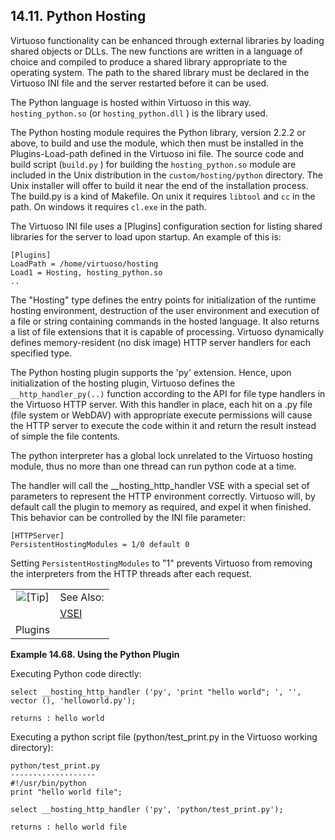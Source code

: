 <div>

<div>

<div>

<div>

## 14.11. Python Hosting

</div>

</div>

</div>

Virtuoso functionality can be enhanced through external libraries by
loading shared objects or DLLs. The new functions are written in a
language of choice and compiled to produce a shared library appropriate
to the operating system. The path to the shared library must be declared
in the Virtuoso INI file and the server restarted before it can be used.

The Python language is hosted within Virtuoso in this way.
`hosting_python.so` (or `hosting_python.dll` ) is the library used.

The Python hosting module requires the Python library, version 2.2.2 or
above, to build and use the module, which then must be installed in the
Plugins-Load-path defined in the Virtuoso ini file. The source code and
build script (`build.py` ) for building the `hosting_python.so` module
are included in the Unix distribution in the `custom/hosting/python`
directory. The Unix installer will offer to build it near the end of the
installation process. The build.py is a kind of Makefile. On unix it
requires `libtool` and `cc` in the path. On windows it requires `cl.exe`
in the path.

The Virtuoso INI file uses a \[Plugins\] configuration section for
listing shared libraries for the server to load upon startup. An example
of this is:

``` programlisting
[Plugins]
LoadPath = /home/virtuoso/hosting
Load1 = Hosting, hosting_python.so
..
```

The "Hosting" type defines the entry points for initialization of the
runtime hosting environment, destruction of the user environment and
execution of a file or string containing commands in the hosted
language. It also returns a list of file extensions that it is capable
of processing. Virtuoso dynamically defines memory-resident (no disk
image) HTTP server handlers for each specified type.

The Python hosting plugin supports the 'py' extension. Hence, upon
initialization of the hosting plugin, Virtuoso defines the
`__http_handler_py(..)` function according to the API for file type
handlers in the Virtuoso HTTP server. With this handler in place, each
hit on a .py file (file system or WebDAV) with appropriate execute
permissions will cause the HTTP server to execute the code within it and
return the result instead of simple the file contents.

The python interpreter has a global lock unrelated to the Virtuoso
hosting module, thus no more than one thread can run python code at a
time.

The handler will call the \_\_hosting_http_handler VSE with a special
set of parameters to represent the HTTP environment correctly. Virtuoso
will, by default call the plugin to memory as required, and expel it
when finished. This behavior can be controlled by the INI file
parameter:

``` programlisting
[HTTPServer]
PersistentHostingModules = 1/0 default 0
```

Setting `PersistentHostingModules` to "1" prevents Virtuoso from
removing the interpreters from the HTTP threads after each request.

<div>

|                            |                                                                        |
|:--------------------------:|:-----------------------------------------------------------------------|
| ![\[Tip\]](images/tip.png) | See Also:                                                              |
|                            | <a href="vseplugins.html" class="link" title="18.6. VSEI Plugins">VSEI 
                              Plugins</a>                                                             |

</div>

<div>

**Example 14.68. Using the Python Plugin**

<div>

Executing Python code directly:

``` programlisting
select __hosting_http_handler ('py', 'print "hello world"; ', '', vector (), 'helloworld.py');
```

``` programlisting
returns : hello world
```

Executing a python script file (python/test_print.py in the Virtuoso
working directory):

``` programlisting
python/test_print.py
-------------------
#!/usr/bin/python
print "hello world file";
```

``` programlisting
select __hosting_http_handler ('py', 'python/test_print.py');
```

``` programlisting
returns : hello world file
```

</div>

</div>

  

</div>
